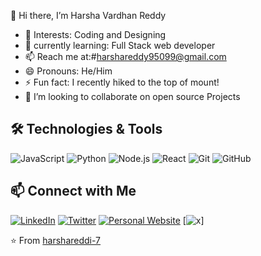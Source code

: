  👋 Hi there, I’m Harsha Vardhan Reddy
- 👀 Interests: Coding and Designing
- 🌱 currently learning: Full Stack web developer
- 📫 Reach me at:#harshareddy95099@gmail.com 
- 😄 Pronouns: He/Him
- ⚡ Fun fact: I recently hiked to the top of mount!
- 💞️ I’m looking to collaborate on open source Projects

## 🛠️ Technologies & Tools

![JavaScript](https://img.shields.io/badge/JavaScript-F7DF1E?style=for-the-badge&logo=javascript&logoColor=black)
![Python](https://img.shields.io/badge/Python-3776AB?style=for-the-badge&logo=python&logoColor=white)
![Node.js](https://img.shields.io/badge/Node.js-339933?style=for-the-badge&logo=nodedotjs&logoColor=white)
![React](https://img.shields.io/badge/React-61DAFB?style=for-the-badge&logo=react&logoColor=black)
![Git](https://img.shields.io/badge/Git-F05032?style=for-the-badge&logo=git&logoColor=white)
![GitHub](https://img.shields.io/badge/GitHub-181717?style=for-the-badge&logo=github&logoColor=white)

## 📫 Connect with Me

[![LinkedIn](https://img.shields.io/badge/LinkedIn-0077B5?style=for-the-badge&logo=linkedin&logoColor=white)](https://www.linkedin.com/in/harsha-reddy-3a3169247/)
[![Twitter](https://img.shields.io/badge/Twitter-1DA1F2?style=for-the-badge&logo=twitter&logoColor=white)](https://x.com/HarshaReddyRow1)
[![Personal Website](https://img.shields.io/badge/Website-000000?style=for-the-badge&logo=About.me&logoColor=white)](https://yourwebsite.com)
[![x](https://img.shields.io/twitter/follow/HarshaReddyRow1)]



⭐️ From [harshareddi-7](https://github.com/harshareddi-7)
<!---
harshareddi-7/harshareddi-7 is a ✨ special ✨ repository because its `README.md` (this file) appears on your GitHub profile.
You can click the Preview link to take a look at your changes.
--->
